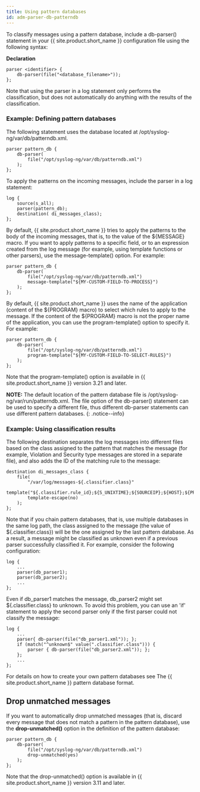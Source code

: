 ```yaml
---
title: Using pattern databases
id: adm-parser-db-patterndb
---
```


To classify messages using a pattern database, include a db-parser()
statement in your {{ site.product.short_name }} configuration file using the following
syntax:

**Declaration**

```config
parser <identifier> {
    db-parser(file("<database_filename>"));
};
```

Note that using the parser in a log statement only performs the
classification, but does not automatically do anything with the results
of the classification.

### Example: Defining pattern databases

The following statement uses the database located at
/opt/syslog-ng/var/db/patterndb.xml.

```config
parser pattern_db {
    db-parser(
        file("/opt/syslog-ng/var/db/patterndb.xml")
    );
};
```

To apply the patterns on the incoming messages, include the parser in a
log statement:

```config
log {
    source(s_all);
    parser(pattern_db);
    destination( di_messages_class);
};
```

By default, {{ site.product.short_name }} tries to apply the patterns to the body of the
incoming messages, that is, to the value of the ${MESSAGE} macro. If you
want to apply patterns to a specific field, or to an expression created
from the log message (for example, using template functions or other
parsers), use the message-template() option. For example:

```config
parser pattern_db {
    db-parser(
        file("/opt/syslog-ng/var/db/patterndb.xml")
        message-template("${MY-CUSTOM-FIELD-TO-PROCESS}")
    );
};
```

By default, {{ site.product.short_name }} uses the name of the application (content of the
${PROGRAM} macro) to select which rules to apply to the message. If the
content of the ${PROGRAM} macro is not the proper name of the
application, you can use the program-template() option to specify it.
For example:

```config
parser pattern_db {
    db-parser(
        file("/opt/syslog-ng/var/db/patterndb.xml")
        program-template("${MY-CUSTOM-FIELD-TO-SELECT-RULES}")
    );
};
```

Note that the program-template() option is available in {{ site.product.short_name }}
version 3.21 and later.

**NOTE:** The default location of the pattern database file is
/opt/syslog-ng/var/run/patterndb.xml. The file option of the db-parser()
statement can be used to specify a different file, thus different
db-parser statements can use different pattern databases.
{: .notice--info}

### Example: Using classification results

The following destination separates the log messages into different
files based on the class assigned to the pattern that matches the
message (for example, Violation and Security type messages are stored in
a separate file), and also adds the ID of the matching rule to the
message:

```config
destination di_messages_class {
    file(
        "/var/log/messages-${.classifier.class}"
        template("${.classifier.rule_id};${S_UNIXTIME};${SOURCEIP};${HOST};${PROGRAM};${PID};${MESSAGE}\n")
        template-escape(no)
    );
};
```

Note that if you chain pattern databases, that is, use multiple
databases in the same log path, the class assigned to the message (the
value of ${.classifier.class}) will be the one assigned by the last
pattern database. As a result, a message might be classified as unknown
even if a previous parser successfully classified it. For example,
consider the following configuration:

```config
log {
    ...
    parser(db_parser1);
    parser(db_parser2);
    ...
};
```

Even if db\_parser1 matches the message, db\_parser2 might set
${.classifier.class} to unknown. To avoid this problem, you can use an
\'if\' statement to apply the second parser only if the first parser
could not classify the message:

```config
log {
    ...
    parser{ db-parser(file("db_parser1.xml")); };
    if (match("^unknown$" value(".classifier.class"))) {
        parser { db-parser(file("db_parser2.xml")); };
    };
    ...
};
```

For details on how to create your own pattern databases see
The {{ site.product.short_name }} pattern database format.

## Drop unmatched messages

If you want to automatically drop unmatched messages (that is, discard
every message that does not match a pattern in the pattern database),
use the **drop-unmatched()** option in the definition of the pattern
database:

```config
parser pattern_db {
    db-parser(
        file("/opt/syslog-ng/var/db/patterndb.xml")
        drop-unmatched(yes)
    );
};
```

Note that the drop-unmatched() option is available in {{ site.product.short_name }}
version 3.11 and later.
